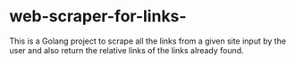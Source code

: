 # web-scraper-for-links-
This is a Golang project to scrape all the links from a given site input by the user and also return the relative links of the links already found.
